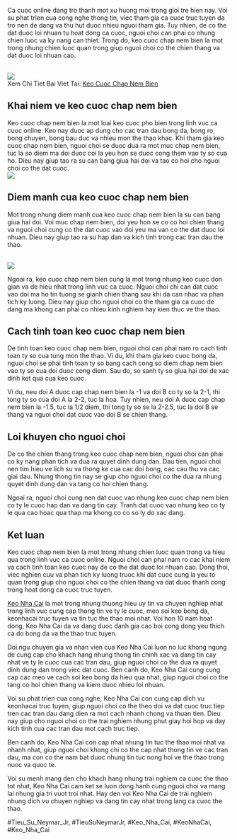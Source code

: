 <p>Ca cuoc online dang tro thanh mot xu huong moi trong gioi tre hien nay. Voi su phat trien cua cong nghe thong tin, viec tham gia ca cuoc truc tuyen da tro nen de dang va thu hut duoc nhieu nguoi tham gia. Tuy nhien, de co the dat duoc loi nhuan tu hoat dong ca cuoc, nguoi choi can phai co nhung chien luoc va ky nang can thiet. Trong do, keo cuoc chap nem bien la mot trong nhung chien luoc quan trong giup nguoi choi co the chien thang va dat duoc loi nhuan cao.</p><br><img src="https://www.hcm.uk.com/wp-content/uploads/2025/02/keo-cuoc-chap-nem-bien.webp"></br>
Xem Chi Tiet Bai Viet Tai: <a href="https://www.hcm.uk.com/keo-cuoc-chap-nem-bien/">Keo Cuoc Chap Nem Bien</a><h2>Khai niem ve keo cuoc chap nem bien</h2><p>Keo cuoc chap nem bien la mot loai keo cuoc pho bien trong linh vuc ca cuoc online. Keo nay duoc ap dung cho cac tran dau bong da, bong ro, bong chuyen, bong bau duc va nhieu mon the thao khac. Khi tham gia keo cuoc chap nem bien, nguoi choi se duoc dua ra mot muc chap nem bien, tuc la so diem ma doi duoc coi la yeu hon se duoc cong them vao ty so cua ho. Dieu nay giup tao ra su can bang giua hai doi va tao co hoi cho nguoi choi co the dat cuoc.<br><img src="https://www.hcm.uk.com/wp-content/uploads/2025/02/cach-choi-keo-cuoc-chap-nem-bien-cho-nguoi-moi.webp"></br><h2>Diem manh cua keo cuoc chap nem bien</h2><p>Mot trong nhung diem manh cua keo cuoc chap nem bien la su can bang giua hai doi. Voi muc chap nem bien, doi yeu hon se co co hoi chien thang va nguoi choi cung co the dat cuoc vao doi yeu ma van co the dat duoc loi nhuan. Dieu nay giup tao ra su hap dan va kich tinh trong cac tran dau the thao.</p><br><img src="https://www.hcm.uk.com/wp-content/uploads/2025/02/meo-choi-keo-cuoc-chap-nem-bien-cuc-chuan-tu-cao-thu.webp"></br><p>Ngoai ra, keo cuoc chap nem bien cung la mot trong nhung keo cuoc don gian va de hieu nhat trong linh vuc ca cuoc. Nguoi choi chi can dat cuoc vao doi ma ho tin tuong se gianh chien thang sau khi da can nhac va phan tich ky luong. Dieu nay giup cho nguoi choi co the tham gia ca cuoc de dang ma khong can phai co nhieu kinh nghiem hay kien thuc ve the thao.<h2>Cach tinh toan keo cuoc chap nem bien</h2><p>De tinh toan keo cuoc chap nem bien, nguoi choi can phai nam ro cach tinh toan ty so cua tung mon the thao. Vi du, khi tham gia keo cuoc bong da, nguoi choi se phai tinh toan ty so bang cach cong so diem chap nem bien vao ty so cua doi duoc cong diem. Sau do, so sanh ty so giua hai doi de xac dinh ket qua cua keo cuoc.</p><p>Vi du, neu doi A duoc cap chap nem bien la -1 va doi B co ty so la 2-1, thi tong ty so cua doi A la 2-2, tuc la hoa. Tuy nhien, neu doi A duoc cap chap nem bien la -1.5, tuc la 1/2 diem, thi tong ty so se la 2-2.5, tuc la doi B se thang va nguoi choi dat cuoc vao doi B se chien thang.<h2>Loi khuyen cho nguoi choi</h2><p>De co the chien thang trong keo cuoc chap nem bien, nguoi choi can phai co ky nang phan tich va dua ra quyet dinh dung dan. Dau tien, nguoi choi nen tim hieu ve lich su va thong ke cua cac doi bong, cac cau thu va cac giai dau. Nhung thong tin nay se giup cho nguoi choi co the dua ra nhung quyet dinh dung dan va tang co hoi chien thang.</p><p>Ngoai ra, nguoi choi cung nen dat cuoc vao nhung keo cuoc chap nem bien co ty le cuoc hap dan va dang tin cay. Tranh dat cuoc vao nhung keo co ty le qua cao hoac qua thap ma khong co co so ly do xac dang.</p><h2>Ket luan</h2><p>Keo cuoc chap nem bien la mot trong nhung chien luoc quan trong va hieu qua trong linh vuc ca cuoc online. Nguoi choi can phai nam ro cac khai niem va cach tinh toan keo cuoc nay de co the dat duoc loi nhuan cao. Dong thoi, viec nghien cuu va phan tich ky luong truoc khi dat cuoc cung la yeu to quan trong giup cho nguoi choi co the chien thang va dat duoc thanh cong trong hoat dong ca cuoc truc tuyen.</p><p><a href="https://www.hcm.uk.com/">Keo Nha Cai</a> la mot trong nhung thuong hieu uy tin va chuyen nghiep nhat trong linh vuc cung cap thong tin ve ty le cuoc, meo soi keo bong da, keonhacai truc tuyen va tin tuc the thao moi nhat. Voi hon 10 nam hoat dong, Keo Nha Cai da va dang duoc danh gia cao boi cong dong yeu thich ca do bong da va the thao truc tuyen. 

Doi ngu chuyen gia va nhan vien cua Keo Nha Cai luon no luc khong ngung de cung cap cho khach hang nhung thong tin chinh xac va dang tin cay nhat ve ty le cuoc cua cac tran dau, giup nguoi choi co the dua ra quyet dinh dung dan trong viec dat cuoc. Ben canh do, Keo Nha Cai cung cung cap cac meo ve cach soi keo bong da hieu qua nhat, giup nguoi choi co the tang co hoi chien thang va kiem duoc nhieu loi nhuan.

Voi su phat trien cua cong nghe, Keo Nha Cai con cung cap dich vu keonhacai truc tuyen, giup nguoi choi co the theo doi va dat cuoc truc tiep tren cac tran dau dang dien ra mot cach nhanh chong va thuan tien. Dieu nay giup cho nguoi choi co the trai nghiem nhung phut giay hoi hop va day kich tinh cua cac tran dau mot cach truc tiep.

Ben canh do, Keo Nha Cai con cap nhat nhung tin tuc the thao moi nhat va nhanh nhat, giup nguoi choi khong chi co the cap nhat thong tin ve cac tran dau, ma con co the nam bat duoc nhung tin tuc nong hoi ve the thao trong nuoc va quoc te.

Voi su menh mang den cho khach hang nhung trai nghiem ca cuoc the thao tot nhat, Keo Nha Cai cam ket se luon dong hanh cung nguoi choi va mang lai nhung gia tri vuot troi nhat. Hay den voi Keo Nha Cai de trai nghiem nhung dich vu chuyen nghiep va dang tin cay nhat trong lang ca cuoc the thao.</p>
#Tieu_Su_Neymar_Jr, #TieuSuNeymarJr, #Keo_Nha_Cai, #KeoNhaCai, #Keo_Nha_Cai
